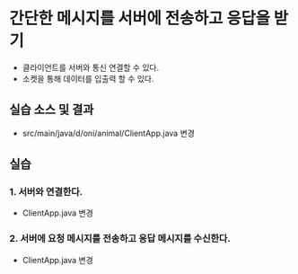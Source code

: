 # 간단한 메시지를 서버에 전송하고 응답을 받기

- 클라이언트를 서버와 통신 연결할 수 있다.
- 소켓을 통해 데이터를 입출력 할 수 있다.

## 실습 소스 및 결과

- src/main/java/d/oni/animal/ClientApp.java 변경

## 실습  

### 1. 서버와 연결한다.

- ClientApp.java 변경

### 2. 서버에 요청 메시지를 전송하고 응답 메시지를 수신한다.

- ClientApp.java 변경

